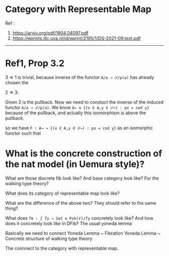 # Category with Representable Map

Ref :
1. https://arxiv.org/pdf/1904.04097.pdf
2. https://eprints.illc.uva.nl/id/eprint/2195/1/DS-2021-09.text.pdf 

***

# Ref1, Prop 3.2
3 => 1 is trivial, because inverse of the functor `A/a → 𝒮/p(a)` has already chosen the 

2 => 3:

Given 2 is the pullback. Now we need to constuct the inverse of the induced functor `A/a → 𝒮/p(a)`.
We know `A→ ≅ {(x ∈ A,y ∈ 𝒮→) : px = cod y}` because of the pullback, 
and actually this isomorphism is above the pullback.

so we have `F : A→ → {(x ∈ A,y ∈ 𝒮→) : px = cod y}` as an isomorphic functor such that

# What is the concrete construction of the nat model (in Uemura style)?
What are those discrete fib look like? And base category look like? For the walking type theory?

What does its category of representable map look like?

What are the difference of the above two? They should refer to the same thing? 

What does `Tm : ∫ Ty → Set ≅ Psh(𝒞)/Ty` concretely look like? And how does it concretely look like in DFib?
The usual yoneda lemma

Basically we need to connect Yoneda Lemma ~ Fibration Yoneda Lemma ~ Concrete structure of walking type theory.

The connnect to the category with representable map.